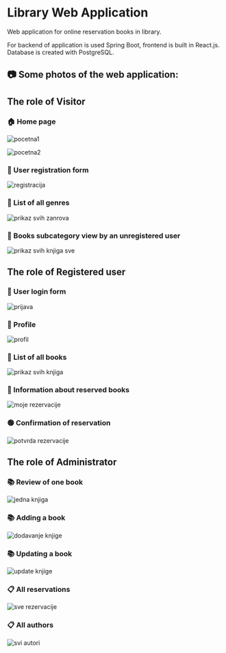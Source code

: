 # Library Web Application
Web application for online reservation books in library.

For backend of application is used Spring Boot, frontend is built in React.js. Database is created with PostgreSQL.

## 📷 Some photos of the web application:

## The role of Visitor

### 🏠 Home page

![pocetna1](https://user-images.githubusercontent.com/62118800/152207780-e7b3a0e3-599b-4d47-8921-cc50185d75cf.PNG)

![pocetna2](https://user-images.githubusercontent.com/62118800/152207745-003d78b1-4d59-43cb-99d6-cb3bcdb18d10.PNG)

### 👥 User registration form

![registracija](https://user-images.githubusercontent.com/62118800/152203991-312c46f6-51fe-43be-b3b2-5c77eaa3cb7b.PNG)

### 🔢 List of all genres

![prikaz svih zanrova](https://user-images.githubusercontent.com/62118800/152204460-5a76f12f-22fd-44e7-ba04-6d2cd2631d26.PNG)

### 🔢 Books subcategory view by an unregistered user

![prikaz svih knjiga sve](https://user-images.githubusercontent.com/62118800/152204227-ae09bc39-4465-44f4-b37c-938f125f580b.PNG)

## The role of Registered user

### 👥 User login form

![prijava](https://user-images.githubusercontent.com/62118800/152205533-17e7789c-fc58-447f-87a0-87ce5655062a.PNG)

### 🤵 Profile

![profil](https://user-images.githubusercontent.com/62118800/152207412-82ce61d4-970d-443d-8aa4-03f41886c5b5.PNG)

### 🔢 List of all books

![prikaz svih knjiga](https://user-images.githubusercontent.com/62118800/152207339-842d1157-1d92-4b4c-abaa-1d941ed7925b.PNG)

### :mag_right: Information about reserved books 

![moje rezervacije](https://user-images.githubusercontent.com/62118800/152207453-1b136df4-10c3-4b8b-9749-261c2980f685.PNG)

### 🟢 Confirmation of reservation

![potvrda rezervacije](https://user-images.githubusercontent.com/62118800/152207550-372f1da9-57bc-419c-8555-d1b6d9d21256.PNG)

## The role of Administrator

### 📚 Review of one book

![jedna knjiga](https://user-images.githubusercontent.com/62118800/152209316-daa13e6b-c2ff-4a58-a8ad-c43a6ff316ad.PNG)

### 📚 Adding a book

![dodavanje knjige](https://user-images.githubusercontent.com/62118800/152209217-471be534-dac6-41f0-8cc7-4ee62ff31dcd.PNG)

### 📚 Updating a book

![update knjige](https://user-images.githubusercontent.com/62118800/152209288-98c0cd9a-1509-4fee-b40c-d9f86eaf979a.PNG)

### 📋 All reservations

![sve rezervacije](https://user-images.githubusercontent.com/62118800/152209382-6c472c4a-f235-4fa1-8270-5baeef549233.PNG)

### 📋 All authors

![svi autori](https://user-images.githubusercontent.com/62118800/152214791-c962fa66-bae2-4d03-8f00-fccb9d9f3313.PNG)




